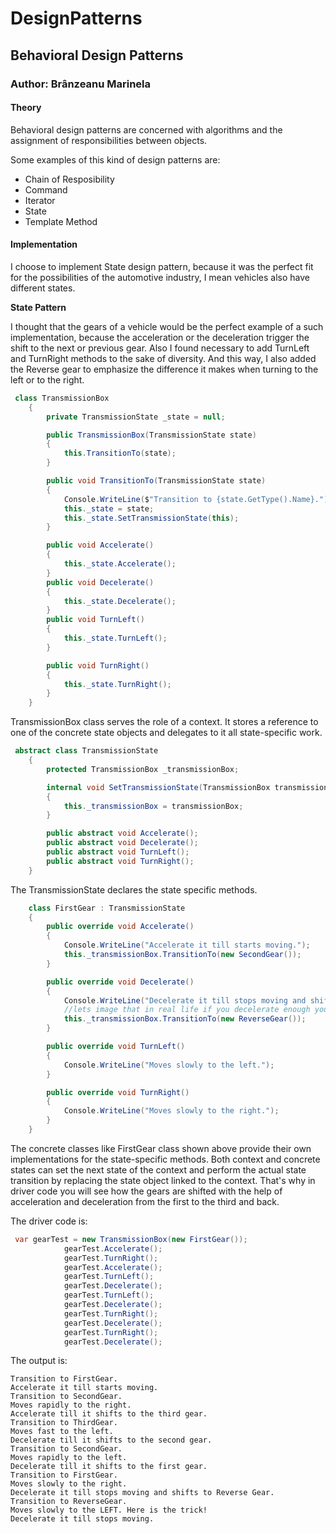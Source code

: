 # DesignPatterns
## Behavioral Design Patterns

### Author: Brânzeanu Marinela

#### Theory
Behavioral design patterns are concerned with algorithms and the assignment of responsibilities between objects.

Some examples of this kind of design patterns are:
* Chain of Resposibility
* Command
* Iterator
* State
* Template Method

#### Implementation
I choose to implement State design pattern, because it was the perfect fit for the possibilities of the automotive industry, I mean vehicles also have different states.

**State Pattern**

I thought that the gears of a vehicle would be the perfect example of a such implementation, because the acceleration or the deceleration trigger the shift to the next or previous gear.
Also I found necessary to add TurnLeft and TurnRight methods to the sake of diversity. And this way, I also added the Reverse gear to emphasize the difference it makes when turning to the left or to the right.


``` c#
 class TransmissionBox
    {
        private TransmissionState _state = null;

        public TransmissionBox(TransmissionState state)
        {
            this.TransitionTo(state);
        }

        public void TransitionTo(TransmissionState state)
        {
            Console.WriteLine($"Transition to {state.GetType().Name}.");
            this._state = state;
            this._state.SetTransmissionState(this);
        }

        public void Accelerate()
        {
            this._state.Accelerate();
        }
        public void Decelerate()
        {
            this._state.Decelerate();
        }
        public void TurnLeft()
        {
            this._state.TurnLeft();
        }

        public void TurnRight()
        {
            this._state.TurnRight();
        }
    }
  ```
 TransmissionBox class serves the role of a context. It stores a reference to one of the concrete state objects and delegates to it all state-specific work. 


``` c#
 abstract class TransmissionState
    {
        protected TransmissionBox _transmissionBox;

        internal void SetTransmissionState(TransmissionBox transmissionBox)
        {
            this._transmissionBox = transmissionBox;
        }

        public abstract void Accelerate();
        public abstract void Decelerate();
        public abstract void TurnLeft();
        public abstract void TurnRight();
    }
```
The TransmissionState declares the state specific methods.


``` c#
    class FirstGear : TransmissionState
    {
        public override void Accelerate()
        {
            Console.WriteLine("Accelerate it till starts moving.");
            this._transmissionBox.TransitionTo(new SecondGear());
        }

        public override void Decelerate()
        {
            Console.WriteLine("Decelerate it till stops moving and shifts to Reverse Gear.");
            //lets image that in real life if you decelerate enough you shift the gear to reverse.
            this._transmissionBox.TransitionTo(new ReverseGear());
        }

        public override void TurnLeft()
        {
            Console.WriteLine("Moves slowly to the left.");
        }

        public override void TurnRight()
        {
            Console.WriteLine("Moves slowly to the right.");
        }
    }
````
The concrete classes like FirstGear class shown above provide their own implementations for the state-specific methods. 
Both context and concrete states can set the next state of the context and perform the actual state transition by replacing the state object linked to the context.
That's why in driver code you will see how the gears are shifted with the help of acceleration and deceleration from the first to the third and back.


The driver code is:
``` c#
 var gearTest = new TransmissionBox(new FirstGear());
            gearTest.Accelerate();
            gearTest.TurnRight();
            gearTest.Accelerate();
            gearTest.TurnLeft();
            gearTest.Decelerate();
            gearTest.TurnLeft();
            gearTest.Decelerate();
            gearTest.TurnRight();
            gearTest.Decelerate();
            gearTest.TurnRight();
            gearTest.Decelerate();
```

The output is:
```console
Transition to FirstGear.
Accelerate it till starts moving.
Transition to SecondGear.
Moves rapidly to the right.
Accelerate till it shifts to the third gear.
Transition to ThirdGear.
Moves fast to the left.
Decelerate till it shifts to the second gear.
Transition to SecondGear.
Moves rapidly to the left.
Decelerate till it shifts to the first gear.
Transition to FirstGear.
Moves slowly to the right.
Decelerate it till stops moving and shifts to Reverse Gear.
Transition to ReverseGear.
Moves slowly to the LEFT. Here is the trick!
Decelerate it till stops moving.
```

